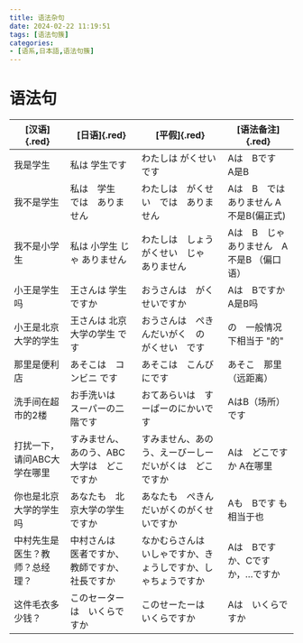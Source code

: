 ```yaml
---
title: 语法杂句
date: 2024-02-22 11:19:51
tags: [语法句簇]
categories:
- [语系,日本語,语法句簇]
---
```

# 语法句
|     [汉语]{.red}                              |     [日语]{.red}                                              |     [平假]{.red}                                                              |     [语法备注]{.red}                                     |
|---------------------------------------|-------------------------------------------------------|-----------------------------------------------------------------------|--------------------------------------------------|
|     我是学生                          |     私は 学生です                                     |     わたしは がくせいです                                             |     Aは　Bです　 A是B                            |
|     我不是学生                        |     私は　学生　では　ありません                      |     わたしは　がくせい　では　ありません                              |     Aは　B　では　ありません A不是B(偏正式)      |
|     我不是小学生                      |     私は 小学生 じゃ ありません                       |     わたしは　しょうがくせい　じゃ　ありません                        |     Aは　B　じゃ　ありません　A不是B （偏口语）    |
|     小王是学生吗                      |     王さんは 学生ですか                               |     おうさんは　がくせいですか                                        |     Aは　Bですか　A是B吗                         |
|     小王是北京大学的学生              |     王さんは 北京大学の学生 です                      |     おうさんは　ぺきんだいがく　の　がくせい　です                    |     の　一般情况下相当于 "的"                    |
|     那里是便利店                      |     あそこは　コンビニ です                           |     あそこは　こんびにです                                            |     あそこ　那里（远距离）                       |
|     洗手间在超市的2楼                 |     お手洗いは　スーパーの二階です                    |     おてあらいは　すーぱーのにかいです                                |     AはB（场所）です                             |
|     打扰一下，请问ABC大学在哪里       |     すみません、あのう、ABC大学は　どこですか         |     すみません、あのう、えーびーしーだいがくは　どこですか            |     Aは　どこですか  A在哪里                     |
|     你也是北京大学的学生吗            |     あなたも　北京大学の学生ですか                    |     あなたも　ぺきんだいがくのがくせいですか                          |     Aも　Bです  も相当于也                       |
|     中村先生是医生？教师？总经理？    |     中村さんは　医者ですか、教師ですか、社長ですか    |     なかむらさんは　いしゃですか、きょうしですか、しゃちょうですか    |     Aは　Bですか、Cですか，…ですか               |
|     这件毛衣多少钱？                  |     このセーターは　いくらですか                      |     このせーたーは　いくらですか                                      |     Aは　いくらですか                            |
